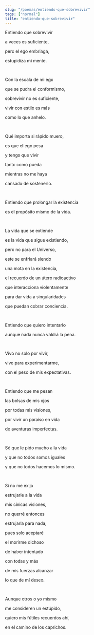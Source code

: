 ```yaml
---
slug: "/poemas/entiendo-que-sobrevivir"
tags: ["normal"]
title: "entiendo-que-sobrevivir"
---
```

Entiendo que sobrevivir 

a veces es suficiente, 

pero el ego embriaga,

estupidiza mi mente.

&nbsp;

Con la escala de mi ego

que se pudra el conformismo,

sobrevivir no es suficiente,

vivir con estilo es más 

como lo que anhelo.

&nbsp;

Qué importa si rápido muero,

es que el ego pesa

y tengo que vivir 

tanto como pueda

mientras no me haya 

cansado de sostenerlo.

&nbsp;

Entiendo que prolongar la existencia 

es el propósito mismo de la vida.

&nbsp;

La vida que se extiende

es la vida que sigue existiendo, 

pero no para el Universo, 

este se enfriará siendo 

una mota en la existencia, 

el recuerdo de un útero radioactivo 

que interacciona violentamente 

para dar vida a singularidades 

que puedan cobrar conciencia.

&nbsp;

Entiendo que quiero intentarlo 

aunque nada nunca valdrá la pena.

&nbsp;

Vivo no solo por vivir, 

vivo para experimentarme,

con el peso de mis expectativas.

&nbsp;

Entiendo que me pesan 

las bolsas de mis ojos 

por todas mis visiones, 

por vivir un paraíso en vida

de aventuras imperfectas.

&nbsp;

Sé que le pido mucho a la vida 

y que no todos somos iguales 

y que no todos hacemos lo mismo.

&nbsp;

Si no me exijo 

estrujarle a la vida 

mis cínicas visiones, 

no querré entonces 

estrujarla para nada, 

pues solo aceptaré 

el morirme dichoso 

de haber intentado 

con todas y más 

de mis fuerzas alcanzar 

lo que de mí deseo.

&nbsp;

Aunque otros o yo mismo 

me consideren un estúpido, 

quiero mis fútiles recuerdos ahí,

en el camino de los caprichos.
